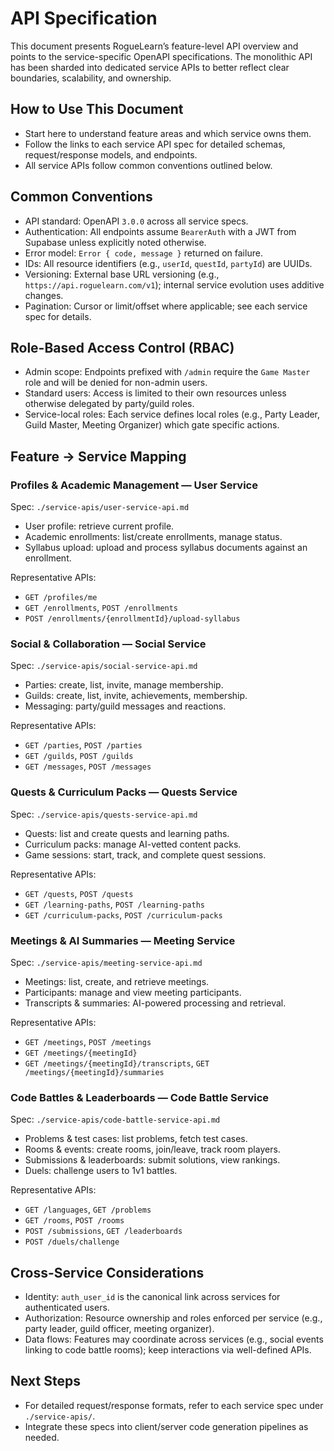 # **API Specification**

This document presents RogueLearn’s feature-level API overview and points to the service-specific OpenAPI specifications. The monolithic API has been sharded into dedicated service APIs to better reflect clear boundaries, scalability, and ownership.

## **How to Use This Document**
- Start here to understand feature areas and which service owns them.
- Follow the links to each service API spec for detailed schemas, request/response models, and endpoints.
- All service APIs follow common conventions outlined below.

## **Common Conventions**
- API standard: OpenAPI `3.0.0` across all service specs.
- Authentication: All endpoints assume `BearerAuth` with a JWT from Supabase unless explicitly noted otherwise.
- Error model: `Error { code, message }` returned on failure.
- IDs: All resource identifiers (e.g., `userId`, `questId`, `partyId`) are UUIDs.
- Versioning: External base URL versioning (e.g., `https://api.roguelearn.com/v1`); internal service evolution uses additive changes.
- Pagination: Cursor or limit/offset where applicable; see each service spec for details.

## **Role-Based Access Control (RBAC)**
- Admin scope: Endpoints prefixed with `/admin` require the `Game Master` role and will be denied for non-admin users.
- Standard users: Access is limited to their own resources unless otherwise delegated by party/guild roles.
- Service-local roles: Each service defines local roles (e.g., Party Leader, Guild Master, Meeting Organizer) which gate specific actions.

## **Feature → Service Mapping**

### Profiles & Academic Management — User Service
Spec: `./service-apis/user-service-api.md`
- User profile: retrieve current profile.
- Academic enrollments: list/create enrollments, manage status.
- Syllabus upload: upload and process syllabus documents against an enrollment.

Representative APIs:
- `GET /profiles/me`
- `GET /enrollments`, `POST /enrollments`
- `POST /enrollments/{enrollmentId}/upload-syllabus`

### Social & Collaboration — Social Service
Spec: `./service-apis/social-service-api.md`
- Parties: create, list, invite, manage membership.
- Guilds: create, list, invite, achievements, membership.
- Messaging: party/guild messages and reactions.

Representative APIs:
- `GET /parties`, `POST /parties`
- `GET /guilds`, `POST /guilds`
- `GET /messages`, `POST /messages`

### Quests & Curriculum Packs — Quests Service
Spec: `./service-apis/quests-service-api.md`
- Quests: list and create quests and learning paths.
- Curriculum packs: manage AI-vetted content packs.
- Game sessions: start, track, and complete quest sessions.

Representative APIs:
- `GET /quests`, `POST /quests`
- `GET /learning-paths`, `POST /learning-paths`
- `GET /curriculum-packs`, `POST /curriculum-packs`

### Meetings & AI Summaries — Meeting Service
Spec: `./service-apis/meeting-service-api.md`
- Meetings: list, create, and retrieve meetings.
- Participants: manage and view meeting participants.
- Transcripts & summaries: AI-powered processing and retrieval.

Representative APIs:
- `GET /meetings`, `POST /meetings`
- `GET /meetings/{meetingId}`
- `GET /meetings/{meetingId}/transcripts`, `GET /meetings/{meetingId}/summaries`

### Code Battles & Leaderboards — Code Battle Service
Spec: `./service-apis/code-battle-service-api.md`
- Problems & test cases: list problems, fetch test cases.
- Rooms & events: create rooms, join/leave, track room players.
- Submissions & leaderboards: submit solutions, view rankings.
- Duels: challenge users to 1v1 battles.

Representative APIs:
- `GET /languages`, `GET /problems`
- `GET /rooms`, `POST /rooms`
- `POST /submissions`, `GET /leaderboards`
- `POST /duels/challenge`

## **Cross-Service Considerations**
- Identity: `auth_user_id` is the canonical link across services for authenticated users.
- Authorization: Resource ownership and roles enforced per service (e.g., party leader, guild officer, meeting organizer).
- Data flows: Features may coordinate across services (e.g., social events linking to code battle rooms); keep interactions via well-defined APIs.

## **Next Steps**
- For detailed request/response formats, refer to each service spec under `./service-apis/`.
- Integrate these specs into client/server code generation pipelines as needed.